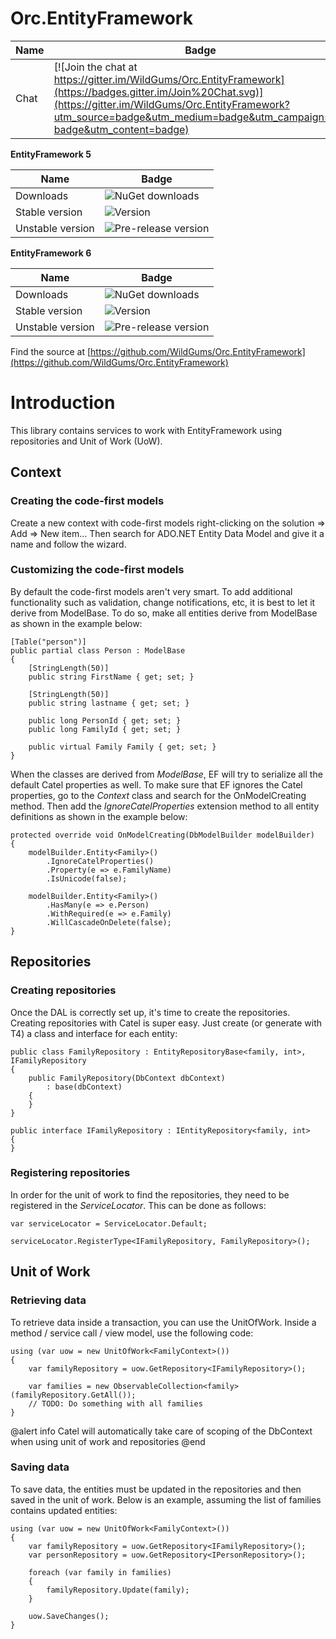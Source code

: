 Orc.EntityFramework
===================

Name|Badge
---|---
Chat|[![Join the chat at https://gitter.im/WildGums/Orc.EntityFramework](https://badges.gitter.im/Join%20Chat.svg)](https://gitter.im/WildGums/Orc.EntityFramework?utm_source=badge&utm_medium=badge&utm_campaign=pr-badge&utm_content=badge)

**EntityFramework 5**

Name|Badge
---|---
Downloads|![NuGet downloads](https://img.shields.io/nuget/dt/orc.entityframework5.svg)
Stable version|![Version](https://img.shields.io/nuget/v/orc.entityframework5.svg)
Unstable version|![Pre-release version](https://img.shields.io/nuget/vpre/orc.entityframework5.svg)

**EntityFramework 6**

Name|Badge
---|---
Downloads|![NuGet downloads](https://img.shields.io/nuget/dt/orc.entityframework6.svg)
Stable version|![Version](https://img.shields.io/nuget/v/orc.entityframework6.svg)
Unstable version|![Pre-release version](https://img.shields.io/nuget/vpre/orc.entityframework6.svg)

Find the source at [https://github.com/WildGums/Orc.EntityFramework](https://github.com/WildGums/Orc.EntityFramework)

# Introduction

This library contains services to work with EntityFramework using repositories and Unit of Work (UoW).

## Context

### Creating the code-first models

Create a new context with code-first models right-clicking on the solution => Add => New item... Then search for ADO.NET Entity Data Model and give it a name and follow the wizard.

### Customizing the code-first models

By default the code-first models aren't very smart. To add additional functionality such as validation, change notifications, etc, it is best to let it derive from ModelBase. To do so, make all entities derive from ModelBase as shown in the example below:

	[Table("person")]
	public partial class Person : ModelBase
	{
	    [StringLength(50)]
	    public string FirstName { get; set; }
	 
	    [StringLength(50)]
	    public string lastname { get; set; }
	 
	    public long PersonId { get; set; }
	    public long FamilyId { get; set; }
	 
	    public virtual Family Family { get; set; }
	}

When the classes are derived from *ModelBase*, EF will try to serialize all the default Catel properties as well. To make sure that EF ignores the Catel properties, go to the *Context* class and search for the OnModelCreating method. Then add the *IgnoreCatelProperties* extension method to all entity definitions as shown in the example below:

	protected override void OnModelCreating(DbModelBuilder modelBuilder)
	{
	    modelBuilder.Entity<Family>()
	        .IgnoreCatelProperties()
	        .Property(e => e.FamilyName)
	        .IsUnicode(false);
	 
	    modelBuilder.Entity<Family>()
	        .HasMany(e => e.Person)
	        .WithRequired(e => e.Family)
	        .WillCascadeOnDelete(false);
	}

## Repositories

### Creating repositories

Once the DAL is correctly set up, it's time to create the repositories. Creating repositories with Catel is super easy. Just create (or generate with T4) a class and interface for each entity:

	public class FamilyRepository : EntityRepositoryBase<family, int>, IFamilyRepository
	{
	    public FamilyRepository(DbContext dbContext) 
	        : base(dbContext)
	    {
	    }
	}
	 
	public interface IFamilyRepository : IEntityRepository<family, int>
	{
	}

### Registering repositories

In order for the unit of work to find the repositories, they need to be registered in the *ServiceLocator*. This can be done as follows:

	var serviceLocator = ServiceLocator.Default;
	 
	serviceLocator.RegisterType<IFamilyRepository, FamilyRepository>();

## Unit of Work

### Retrieving data

To retrieve data inside a transaction, you can use the UnitOfWork. Inside a method / service call / view model, use the following code:

	using (var uow = new UnitOfWork<FamilyContext>())
	{
	    var familyRepository = uow.GetRepository<IFamilyRepository>();
	 
	    var families = new ObservableCollection<family>(familyRepository.GetAll());
	    // TODO: Do something with all families
	}

@alert info
Catel will automatically take care of scoping of the DbContext when using unit of work and  repositories
@end

### Saving data

To save data, the entities must be updated in the repositories and then saved in the unit of work. Below is an example, assuming the list of families contains updated entities:

	using (var uow = new UnitOfWork<FamilyContext>())
	{
	    var familyRepository = uow.GetRepository<IFamilyRepository>();
	    var personRepository = uow.GetRepository<IPersonRepository>();
	
	    foreach (var family in families)
	    {
	        familyRepository.Update(family);
	    }
	
	    uow.SaveChanges();
	}

